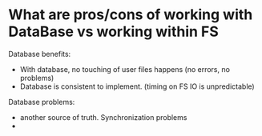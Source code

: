 # What are pros/cons of working with DataBase vs working within FS

Database benefits:
* With database, no touching of user files happens (no errors, no problems)
* Database is consistent to implement. (timing on FS IO is unpredictable)

Database problems:
  * another source of truth. Synchronization problems
  * 
